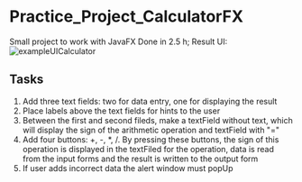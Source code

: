 # Practice_Project_CalculatorFX
Small project to work with JavaFX
Done in 2.5 h;
Result UI:
![exampleUICalculator](https://github.com/SolovevAnton/Practice_Project_CalculatorFX/assets/121192850/2e988225-bfb0-4eff-8b49-b0da59be58f9)


## Tasks
1. Add three text fields: two for data entry, one for displaying the result
2. Place labels above the text fields for hints to the user
3. Between the first and second fileds, make a textField without text, which will display the sign of the arithmetic operation and textField with "="
4. Add four buttons: +, -, *, /. By pressing these buttons, the sign of this operation is displayed in the textFiled for the operation, data is read from the input forms and the result is written to the output form
5. If user adds incorrect data the alert window must popUp
